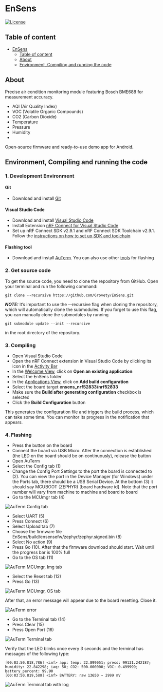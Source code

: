 # EnSens

[![License](https://img.shields.io/badge/License-GPL%203.0-blue.svg)](https://opensource.org/licenses/Apache-2.0)

## Table of content

- [EnSens](#ensens)
  - [Table of content](#table-of-content)
  - [About](#about)
  - [Environment, Compiling and running the code](#environment-compiling-and-running-the-code)

## About
Precise air condition monitoring module featuring Bosch BME688 for measurement accuracy.

- AQI (Air Quality Index)
- VOC (Volatile Organic Compounds)
- CO2 (Carbon Dioxide)
- Temperature
- Pressure
- Humidity
- 
Open-source firmware and ready-to-use demo app for Android.

## Environment, Compiling and running the code
### 1. Development Environment
#### Git
- Download and install [Git](https://git-scm.com/downloads)

#### Visual Studio Code
- Download and install [Visual Studio Code](https://code.visualstudio.com/)
- Install Extension [nRF Connect for Visual Studio Code](https://marketplace.visualstudio.com/items?itemName=nordic-semiconductor.nrf-connect)
- Set up nRF Connect SDK v2.9.1 and nRF Connect SDK Toolchain v2.9.1. Follow the [instructions on how to set up SDK and toolchain](https://docs.nordicsemi.com/bundle/nrf-connect-vscode/page/get_started/quick_setup.html)

#### Flashing tool
- Download and install [AuTerm](https://github.com/thedjnK/AuTerm/releases/tag/v0.35a-pre). You can also use other [tools](https://docs.zephyrproject.org/latest/services/device_mgmt/mcumgr.html#tools-libraries) for flashing

### 2. Get source code
To get the source code, you need to clone the repository from GitHub. Open your terminal and run the following command:

```console
git clone --recursive https://github.com/Grovety/EnSens.git
```

**_NOTE:_**
It’s important to use the --recursive flag when cloning the repository, which will automatically clone the submodules. If you forget to use this flag, you can manually clone the submodules by running
```console
git submodule update --init --recursive
```
in the root directory of the repository.

### 3. Compiling
- Open Visual Studio Code
- Open the nRF Connect extension in Visual Studio Code by clicking its icon in the [Activity Bar](https://docs.nordicsemi.com/bundle/nrf-connect-vscode/page/reference/ui_overview.html)
- In the [Welcome View](https://docs.nordicsemi.com/bundle/nrf-connect-vscode/page/reference/ui_sidebar_welcome.html), click on **Open an existing application**
- Select the EnSens folder
- In the [Applications View](https://docs.nordicsemi.com/bundle/nrf-connect-vscode/page/reference/ui_sidebar_applications.html), click on **Add build configuration**
- Select the board target **ensens_nrf52833/nrf52833**
- Make sure the **Build after generating configuration** checkbox is selected
- Click the **Build Configuration** button

This generates the configuration file and triggers the build process, which can take some time. You can monitor its progress in the notification that appears.

### 4. Flashing
- Press the button on the board
- Connect the board via USB Micro. After the connection is established (the LED on the board should be on continuously), release the button
- Open AuTerm
- Select the Config tab (1)
- Change the Config Port Settings to the port the board is connected to (2). You can view the port in the Device Manager (for Windows) under the Ports tab, there should be a USB Serial Device. At the bottom (3) it should say MCUBOOT (ZEPHYR) [board hardware id]. Note that the port number will vary from machine to machine and board to board
- Go to the MCUmgr tab (4)

![AuTerm Config tab](docs/images/AuTerm_Config_tab.png?raw=true)

- Select UART (5)
- Press Connect (6)
- Select Upload tab (7)
- Choose the firmware file EnSens/build/ensensefw/zephyr/zephyr.signed.bin (8)
- Select No action (9)
- Press Go (10). After that the firmware download should start. Wait until the progress bar is 100% full
- Go to the OS tab (11)

![AuTerm MCUmgr, Img tab](docs/images/AuTerm_MCUmgr_Img_tab.png?raw=true)

- Select the Reset tab (12)
- Press Go (13)

![AuTerm MCUmgr, OS tab](docs/images/AuTerm_MCUmgr_OS_tab.png?raw=true)

After that, an error message will appear due to the board resetting. Close it.

![AuTerm error](docs/images/AuTerm_error.png?raw=true)

- Go to the Terminal tab (14)
- Press Clear (15)
- Press Open Port (16)

![AuTerm Terminal tab](docs/images/AuTerm_Terminal_tab.png?raw=true)

Verify that the LED blinks once every 3 seconds and the terminal has messages of the following type:

```console
[00:03:50.818,786] <inf> app: temp: 22.899051; press: 99131.242187; humidity: 22.842298; iaq: 50; CO2: 500.000000; VOC: 0.499999; battery_percent: 99.90
[00:03:50.819,580] <inf> BATTERY: raw 13650 ~ 2999 mV
```

![AuTerm Terminal tab with log](docs/images/AuTerm_Terminal_tab_with_log.png?raw=true)
